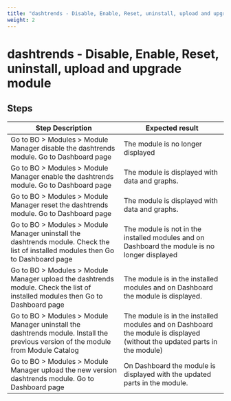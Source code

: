 ```yaml
---
title: "dashtrends - Disable, Enable, Reset, uninstall, upload and upgrade module"
weight: 2
---
```


# dashtrends - Disable, Enable, Reset, uninstall, upload and upgrade module
## Steps
| Step Description | Expected result |
| ----- | ----- |
| Go to BO > Modules > Module Manager disable the dashtrends module. Go to Dashboard page | The module is no longer displayed |
| Go to BO > Modules > Module Manager enable the dashtrends module. Go to Dashboard page | The module is displayed with data and graphs. |
| Go to BO > Modules > Module Manager reset the dashtrends module. Go to Dashboard page | The module is displayed with data and graphs. |
| Go to BO > Modules > Module Manager uninstall the dashtrends module. Check the list of installed modules then Go to Dashboard page | The module is not in the installed modules and on Dashboard the module is no longer displayed |
| Go to BO > Modules > Module Manager upload the dashtrends module. Check the list of installed modules then Go to Dashboard page | The module is in the installed modules and on Dashboard the module is displayed. |
| Go to BO > Modules > Module Manager uninstall the dashtrends module. Install the previous version of the module from Module Catalog | The module is in the installed modules and on Dashboard the module is displayed (without the updated parts in the module) |
| Go to BO > Modules > Module Manager upload the new version dashtrends module. Go to Dashboard page | On Dashboard the module is displayed with the updated parts in the module. |
